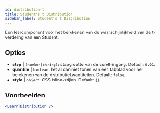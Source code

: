 ```yaml
---
id: distribution-t
title: Student's t Distribution
sidebar_label: Student's t Distribution
---
```


Een leercomponent voor het berekenen van de waarschijnlijkheid van de t-verdeling van een Student.

## Opties

* __step__ | `(number|string)`: stapgrootte van de scroll-ingang. Default: `0.01`.
* __quantile__ | `boolean`: het al dan niet tonen van een tabblad voor het berekenen van de distributiekwantiteiten. Default: `false`.
* __style__ | `object`: CSS inline-stijlen. Default: `{}`.


## Voorbeelden

```jsx live
<LearnTDistribution />
```

